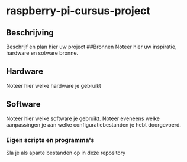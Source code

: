 # raspberry-pi-cursus-project
## Beschrijving
Beschrijf en plan hier uw project
##Bronnen
Noteer hier uw inspiratie, hardware en sotware bronne.
## Hardware
Noteer hier welke hardware je gebruikt
## Software
Noteer hier welke software je gebruikt.
Noteer eveneens welke aanpassingen je aan welke configuratiebestanden je hebt doorgevoerd.
### Eigen scripts en programma's
Sla je als aparte bestanden op in deze repository
